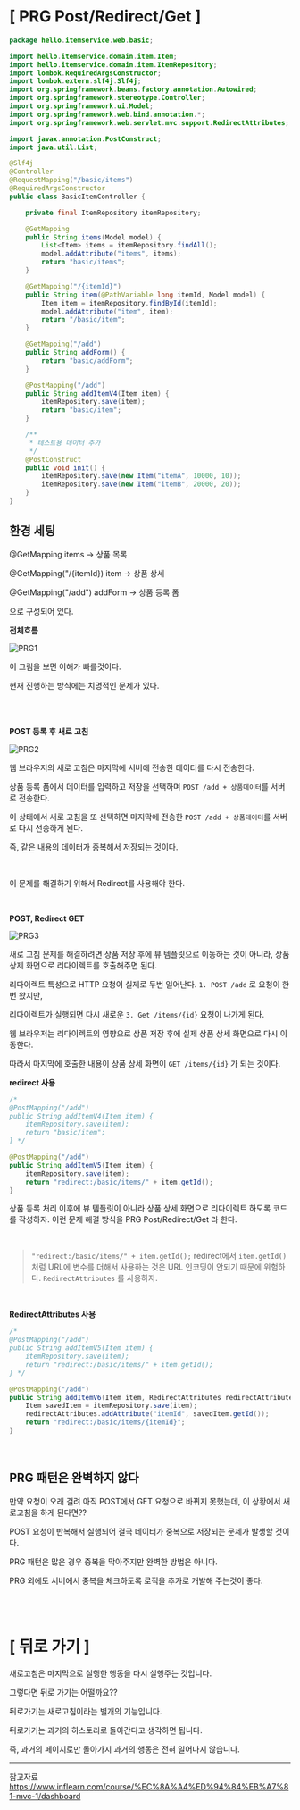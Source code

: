 # [ PRG Post/Redirect/Get ]

```java
package hello.itemservice.web.basic;

import hello.itemservice.domain.item.Item;
import hello.itemservice.domain.item.ItemRepository;
import lombok.RequiredArgsConstructor;
import lombok.extern.slf4j.Slf4j;
import org.springframework.beans.factory.annotation.Autowired;
import org.springframework.stereotype.Controller;
import org.springframework.ui.Model;
import org.springframework.web.bind.annotation.*;
import org.springframework.web.servlet.mvc.support.RedirectAttributes;

import javax.annotation.PostConstruct;
import java.util.List;

@Slf4j
@Controller
@RequestMapping("/basic/items")
@RequiredArgsConstructor
public class BasicItemController {

    private final ItemRepository itemRepository;

    @GetMapping
    public String items(Model model) {
        List<Item> items = itemRepository.findAll();
        model.addAttribute("items", items);
        return "basic/items";
    }

    @GetMapping("/{itemId}")
    public String item(@PathVariable long itemId, Model model) {
        Item item = itemRepository.findById(itemId);
        model.addAttribute("item", item);
        return "/basic/item";
    }

    @GetMapping("/add")
    public String addForm() {
        return "basic/addForm";
    }

    @PostMapping("/add")
    public String addItemV4(Item item) {
        itemRepository.save(item);
        return "basic/item";
    }

    /**
     * 테스트용 데이터 추가
     */
    @PostConstruct
    public void init() {
        itemRepository.save(new Item("itemA", 10000, 10));
        itemRepository.save(new Item("itemB", 20000, 20));
    }
}
```
## 환경 세팅

@GetMapping items  → 상품 목록

@GetMapping("/{itemId}) item → 상품 상세

@GetMapping("/add") addForm → 상품 등록 폼

으로 구성되어 있다.

**전체흐름**

![PRG1](/Img/PRG1.png)

이 그림을 보면 이해가 빠를것이다.

현재 진행하는 방식에는 치명적인 문제가 있다.

<br><br>

**POST 등록 후 새로 고침**

![PRG2](/Img/PRG2.png)

웹 브라우저의 새로 고침은 마지막에 서버에 전송한 데이터를 다시 전송한다.

상품 등록 폼에서 데이터를 입력하고 저장을 선택하며 `POST /add + 상품데이터`를 서버로 전송한다.

이 상태에서 새로 고침을 또 선택하면 마지막에 전송한 `POST /add + 상품데이터`를 서버로 다시 전송하게 된다.

즉, 같은 내용의 데이터가 중복해서 저장되는 것이다.

<br>

이 문제를 해결하기 위해서 Redirect를 사용해야 한다.

<br>


**POST, Redirect GET**

![PRG3](/Img/PRG3.png)

새로 고침 문제를 해결하려면 상품 저장 후에 뷰 템플릿으로 이동하는 것이 아니라, 상품 상제 화면으로 리다이렉트를 호출해주면 된다.

리다이렉트 특성으로 HTTP 요청이 실제로 두번 일어난다. `1. POST /add` 로 요청이 한번 왔지만,

리다이렉트가 실행되면 다시 새로운 `3. Get /items/{id}` 요청이 나가게 된다.

웹 브라우저는 리다이렉트의 영향으로 상품 저장 후에 실제 상품 상세 화면으로 다시 이동한다. 

따라서 마지막에 호출한 내용이 상품 상세 화면이 `GET /items/{id}` 가 되는 것이다.

**redirect 사용**

```java
/*    
@PostMapping("/add")
public String addItemV4(Item item) {
    itemRepository.save(item);
    return "basic/item";
} */

@PostMapping("/add")
public String addItemV5(Item item) {
    itemRepository.save(item);
    return "redirect:/basic/items/" + item.getId();
}
```

상품 등록 처리 이후에 뷰 템플릿이 아니라 상품 상세 화면으로 리다이렉트 하도록 코드를 작성하자. 이런 문제 해결 방식을 PRG Post/Redirect/Get 라 한다.

<br>

> `"redirect:/basic/items/" + item.getId();` 
redirect에서 `item.getId()` 처럼 URL에 변수를 더해서 사용하는 것은 URL 인코딩이 안되기 때문에 위험하다. `RedirectAttributes` 를 사용하자.

<br>

**RedirectAttributes 사용**

```java
/*
@PostMapping("/add")
public String addItemV5(Item item) {
    itemRepository.save(item);
    return "redirect:/basic/items/" + item.getId();
} */

@PostMapping("/add")
public String addItemV6(Item item, RedirectAttributes redirectAttributes) {
    Item savedItem = itemRepository.save(item);
    redirectAttributes.addAttribute("itemId", savedItem.getId());
    return "redirect:/basic/items/{itemId}";
}
```

<br>

## PRG 패턴은 완벽하지 않다

만약 요청이 오래 걸려 아직 POST에서 GET 요청으로 바뀌지 못했는데, 이 상황에서 새로고침을 하게 된다면?? 

POST 요청이 반복해서 실행되어 결국 데이터가 중복으로 저장되는 문제가 발생할 것이다.

PRG 패턴은 많은 경우 중복을 막아주지만 완벽한 방법은 아니다.

PRG 외에도 서버에서 중복을 체크하도록 로직을 추가로 개발해 주는것이 좋다.

<br><br>

# [ 뒤로 가기 ]

새로고침은 마지막으로 실행한 행동을 다시 실행주는 것입니다.

그렇다면 뒤로 가기는 어떨까요??

뒤로가기는 새로고침이라는 별개의 기능입니다.

뒤로가기는 과거의 히스토리로 돌아간다고 생각하면 됩니다. 

즉, 과거의 페이지로만 돌아가지 과거의 행동은 전혀 일어나지 않습니다.

---
참고자료 
https://www.inflearn.com/course/%EC%8A%A4%ED%94%84%EB%A7%81-mvc-1/dashboard
